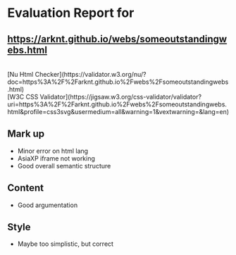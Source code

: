 # Evaluation Report for<br/>
## https://arknt.github.io/webs/someoutstandingwebs.html
<br/>
[Nu Html Checker](https://validator.w3.org/nu/?doc=https%3A%2F%2Farknt.github.io%2Fwebs%2Fsomeoutstandingwebs.html)
<br/>
[W3C CSS Validator](https://jigsaw.w3.org/css-validator/validator?uri=https%3A%2F%2Farknt.github.io%2Fwebs%2Fsomeoutstandingwebs.html&profile=css3svg&usermedium=all&warning=1&vextwarning=&lang=en)

## Mark up
- Minor error on html lang
- AsiaXP iframe not working
- Good overall semantic structure

## Content
- Good argumentation


## Style
- Maybe too simplistic, but correct
